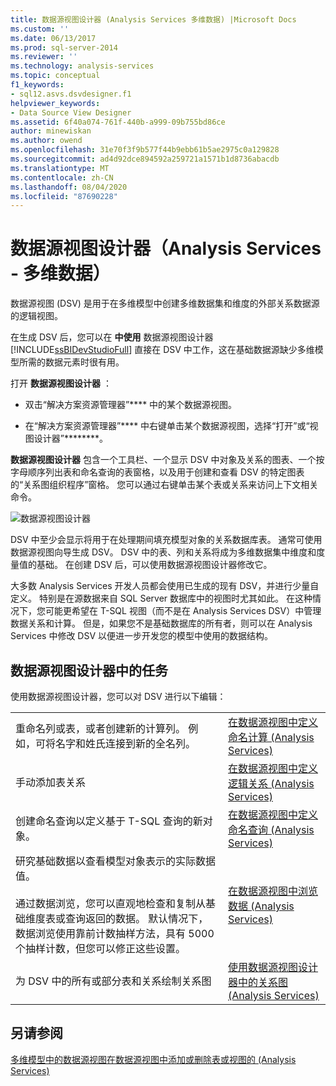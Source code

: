 ```yaml
---
title: 数据源视图设计器 (Analysis Services 多维数据) |Microsoft Docs
ms.custom: ''
ms.date: 06/13/2017
ms.prod: sql-server-2014
ms.reviewer: ''
ms.technology: analysis-services
ms.topic: conceptual
f1_keywords:
- sql12.asvs.dsvdesigner.f1
helpviewer_keywords:
- Data Source View Designer
ms.assetid: 6f40a074-761f-440b-a999-09b755bd86ce
author: minewiskan
ms.author: owend
ms.openlocfilehash: 31e70f3f9b577f44b9ebb61b5ae2975c0a129828
ms.sourcegitcommit: ad4d92dce894592a259721a1571b1d8736abacdb
ms.translationtype: MT
ms.contentlocale: zh-CN
ms.lasthandoff: 08/04/2020
ms.locfileid: "87690228"
---
```

# <a name="data-source-view-designer-analysis-services---multidimensional-data"></a>数据源视图设计器（Analysis Services - 多维数据）
  数据源视图 (DSV) 是用于在多维模型中创建多维数据集和维度的外部关系数据源的逻辑视图。

 在生成 DSV 后，您可以在 **中使用** 数据源视图设计器 [!INCLUDE[ssBIDevStudioFull](../includes/ssbidevstudiofull-md.md)] 直接在 DSV 中工作，这在基础数据源缺少多维模型所需的数据元素时很有用。

 打开 **数据源视图设计器** ：

-   双击“解决方案资源管理器”**** 中的某个数据源视图。

-   在“解决方案资源管理器”**** 中右键单击某个数据源视图，选择“打开”或“视图设计器”********。

 **数据源视图设计器** 包含一个工具栏、一个显示 DSV 中对象及关系的图表、一个按字母顺序列出表和命名查询的表窗格，以及用于创建和查看 DSV 的特定图表的“关系图组织程序”窗格。 您可以通过右键单击某个表或关系来访问上下文相关命令。

 ![数据源视图设计器](media/ssas-dsvdesigner.PNG "数据源视图设计器")

 DSV 中至少会显示将用于在处理期间填充模型对象的关系数据库表。 通常可使用数据源视图向导生成 DSV。 DSV 中的表、列和关系将成为多维数据集中维度和度量值的基础。 在创建 DSV 后，可以使用数据源视图设计器修改它。

 大多数 Analysis Services 开发人员都会使用已生成的现有 DSV，并进行少量自定义。 特别是在源数据来自 SQL Server 数据库中的视图时尤其如此。 在这种情况下，您可能更希望在 T-SQL 视图（而不是在 Analysis Services DSV）中管理数据关系和计算。 但是，如果您不是基础数据库的所有者，则可以在 Analysis Services 中修改 DSV 以便进一步开发您的模型中使用的数据结构。

## <a name="tasks-in-data-source-view-designer"></a>数据源视图设计器中的任务
 使用数据源视图设计器，您可以对 DSV 进行以下编辑：

|||
|-|-|
|重命名列或表，或者创建新的计算列。 例如，可将名字和姓氏连接到新的全名列。|[在数据源视图中定义命名计算 (Analysis Services)](multidimensional-models/define-named-calculations-in-a-data-source-view-analysis-services.md)|
|手动添加表关系|[在数据源视图中定义逻辑关系 (Analysis Services)](multidimensional-models/define-logical-relationships-in-a-data-source-view-analysis-services.md)|
|创建命名查询以定义基于 T-SQL 查询的新对象。|[在数据源视图中定义命名查询 (Analysis Services)](multidimensional-models/define-named-queries-in-a-data-source-view-analysis-services.md)|
|研究基础数据以查看模型对象表示的实际数据值。<br /><br /> 通过数据浏览，您可以直观地检查和复制从基础维度表或查询返回的数据。 默认情况下，数据浏览使用靠前计数抽样方法，具有 5000 个抽样计数，但您可以修正这些设置。|[在数据源视图中浏览数据 (Analysis Services)](multidimensional-models/explore-data-in-a-data-source-view-analysis-services.md)|
|为 DSV 中的所有或部分表和关系绘制关系图|[使用数据源视图设计器中的关系图 (Analysis Services)](multidimensional-models/work-with-diagrams-in-data-source-view-designer-analysis-services.md)|

## <a name="see-also"></a>另请参阅
 [多维模型中的数据源视图在](multidimensional-models/data-source-views-in-multidimensional-models.md)[数据源视图中添加或删除表或视图的 &#40;Analysis Services&#41;](multidimensional-models/adding-or-removing-tables-or-views-in-a-data-source-view-analysis-services.md)


